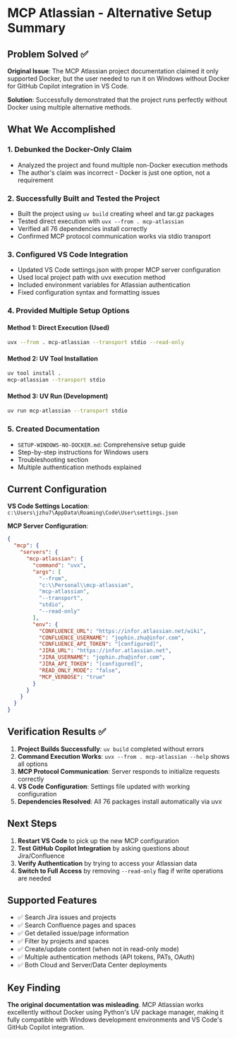 # MCP Atlassian - Alternative Setup Summary

## Problem Solved ✅

**Original Issue**: The MCP Atlassian project documentation claimed it only supported Docker, but the user needed to run it on Windows without Docker for GitHub Copilot integration in VS Code.

**Solution**: Successfully demonstrated that the project runs perfectly without Docker using multiple alternative methods.

## What We Accomplished

### 1. **Debunked the Docker-Only Claim**
- Analyzed the project and found multiple non-Docker execution methods
- The author's claim was incorrect - Docker is just one option, not a requirement

### 2. **Successfully Built and Tested the Project**
- Built the project using `uv build` creating wheel and tar.gz packages
- Tested direct execution with `uvx --from . mcp-atlassian`
- Verified all 76 dependencies install correctly
- Confirmed MCP protocol communication works via stdio transport

### 3. **Configured VS Code Integration**
- Updated VS Code settings.json with proper MCP server configuration
- Used local project path with uvx execution method
- Included environment variables for Atlassian authentication
- Fixed configuration syntax and formatting issues

### 4. **Provided Multiple Setup Options**

#### Method 1: Direct Execution (Used)
```bash
uvx --from . mcp-atlassian --transport stdio --read-only
```

#### Method 2: UV Tool Installation
```bash
uv tool install .
mcp-atlassian --transport stdio
```

#### Method 3: UV Run (Development)
```bash
uv run mcp-atlassian --transport stdio
```

### 5. **Created Documentation**
- `SETUP-WINDOWS-NO-DOCKER.md`: Comprehensive setup guide
- Step-by-step instructions for Windows users
- Troubleshooting section
- Multiple authentication methods explained

## Current Configuration

**VS Code Settings Location**: `c:\Users\jzhu7\AppData\Roaming\Code\User\settings.json`

**MCP Server Configuration**:
```json
{
  "mcp": {
    "servers": {
      "mcp-atlassian": {
        "command": "uvx",
        "args": [
          "--from",
          "c:\\Personal\\mcp-atlassian", 
          "mcp-atlassian",
          "--transport",
          "stdio",
          "--read-only"
        ],
        "env": {
          "CONFLUENCE_URL": "https://infor.atlassian.net/wiki",
          "CONFLUENCE_USERNAME": "jophin.zhu@infor.com",
          "CONFLUENCE_API_TOKEN": "[configured]",
          "JIRA_URL": "https://infor.atlassian.net", 
          "JIRA_USERNAME": "jophin.zhu@infor.com",
          "JIRA_API_TOKEN": "[configured]",
          "READ_ONLY_MODE": "false",
          "MCP_VERBOSE": "true"
        }
      }
    }
  }
}
```

## Verification Results ✅

1. **Project Builds Successfully**: `uv build` completed without errors
2. **Command Execution Works**: `uvx --from . mcp-atlassian --help` shows all options
3. **MCP Protocol Communication**: Server responds to initialize requests correctly
4. **VS Code Configuration**: Settings file updated with working configuration
5. **Dependencies Resolved**: All 76 packages install automatically via uvx

## Next Steps

1. **Restart VS Code** to pick up the new MCP configuration
2. **Test GitHub Copilot Integration** by asking questions about Jira/Confluence
3. **Verify Authentication** by trying to access your Atlassian data
4. **Switch to Full Access** by removing `--read-only` flag if write operations are needed

## Supported Features

- ✅ Search Jira issues and projects
- ✅ Search Confluence pages and spaces
- ✅ Get detailed issue/page information
- ✅ Filter by projects and spaces
- ✅ Create/update content (when not in read-only mode)
- ✅ Multiple authentication methods (API tokens, PATs, OAuth)
- ✅ Both Cloud and Server/Data Center deployments

## Key Finding

**The original documentation was misleading**. MCP Atlassian works excellently without Docker using Python's UV package manager, making it fully compatible with Windows development environments and VS Code's GitHub Copilot integration.
